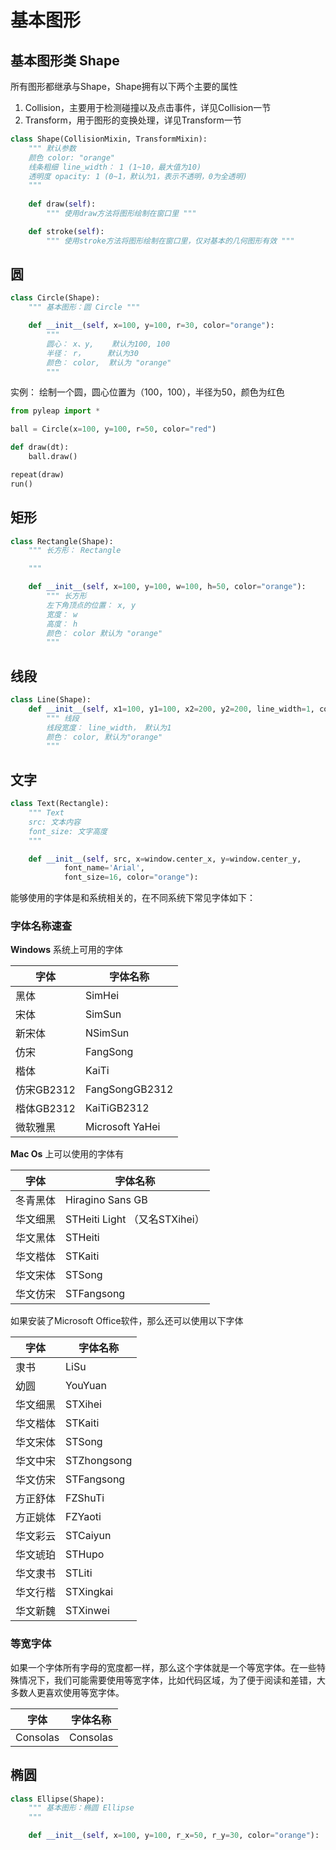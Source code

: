 # 基本图形

## 基本图形类 Shape

所有图形都继承与Shape，Shape拥有以下两个主要的属性

1. Collision，主要用于检测碰撞以及点击事件，详见Collision一节
2. Transform，用于图形的变换处理，详见Transform一节

```python
class Shape(CollisionMixin, TransformMixin):
    """ 默认参数
    颜色 color: "orange"
    线条粗细 line_width： 1 (1~10，最大值为10)
    透明度 opacity: 1 (0~1，默认为1，表示不透明，0为全透明)
    """
  
    def draw(self):
        """ 使用draw方法将图形绘制在窗口里 """

    def stroke(self):
        """ 使用stroke方法将图形绘制在窗口里，仅对基本的几何图形有效 """
```

## 圆

```python
class Circle(Shape):
    """ 基本图形：圆 Circle """

    def __init__(self, x=100, y=100, r=30, color="orange"):
        """
        圆心： x、y,    默认为100, 100
        半径： r，     默认为30
        颜色： color,  默认为 "orange"
        """
```

实例：
绘制一个圆，圆心位置为（100，100），半径为50，颜色为红色

```python
from pyleap import *

ball = Circle(x=100, y=100, r=50, color="red")

def draw(dt):
    ball.draw()

repeat(draw)
run()
```

## 矩形

```python
class Rectangle(Shape):
    """ 长方形： Rectangle

    """

    def __init__(self, x=100, y=100, w=100, h=50, color="orange"):
        """ 长方形
        左下角顶点的位置： x, y
        宽度： w
        高度： h
        颜色： color 默认为 "orange"
        """
```

## 线段

```python
class Line(Shape):
    def __init__(self, x1=100, y1=100, x2=200, y2=200, line_width=1, color="orange"):
        """ 线段
        线段宽度： line_width， 默认为1
        颜色： color, 默认为"orange"
        """
```

## 文字

```python
class Text(Rectangle):
    """ Text
    src: 文本内容
    font_size: 文字高度
    """

    def __init__(self, src, x=window.center_x, y=window.center_y,
            font_name='Arial',
            font_size=16, color="orange"):
```

能够使用的字体是和系统相关的，在不同系统下常见字体如下：

### 字体名称速查

**Windows** 系统上可用的字体

| 字体       | 字体名称        |
| ---------- | --------------- |
| 黑体       | SimHei          |
| 宋体       | SimSun          |
| 新宋体     | NSimSun         |
| 仿宋       | FangSong        |
| 楷体       | KaiTi           |
| 仿宋GB2312 | FangSongGB2312  |
| 楷体GB2312 | KaiTiGB2312     |
| 微软雅黑   | Microsoft YaHei |

**Mac Os** 上可以使用的字体有

| 字体     | 字体名称                      |
| -------- | ----------------------------- |
| 冬青黑体 | Hiragino Sans GB              |
| 华文细黑 | STHeiti Light （又名STXihei） |
| 华文黑体 | STHeiti                       |
| 华文楷体 | STKaiti                       |
| 华文宋体 | STSong                        |
| 华文仿宋 | STFangsong                    |

如果安装了Microsoft Office软件，那么还可以使用以下字体

| 字体     | 字体名称    |
| -------- | ----------- |
| 隶书     | LiSu        |
| 幼圆     | YouYuan     |
| 华文细黑 | STXihei     |
| 华文楷体 | STKaiti     |
| 华文宋体 | STSong      |
| 华文中宋 | STZhongsong |
| 华文仿宋 | STFangsong  |
| 方正舒体 | FZShuTi     |
| 方正姚体 | FZYaoti     |
| 华文彩云 | STCaiyun    |
| 华文琥珀 | STHupo      |
| 华文隶书 | STLiti      |
| 华文行楷 | STXingkai   |
| 华文新魏 | STXinwei    |

### 等宽字体

如果一个字体所有字母的宽度都一样，那么这个字体就是一个等宽字体。在一些特殊情况下，我们可能需要使用等宽字体，比如代码区域，为了便于阅读和差错，大多数人更喜欢使用等宽字体。

| 字体     | 字体名称 |
| -------- | -------- |
| Consolas | Consolas |

## 椭圆

```python
class Ellipse(Shape):
    """ 基本图形：椭圆 Ellipse
    """

    def __init__(self, x=100, y=100, r_x=50, r_y=30, color="orange"):
```